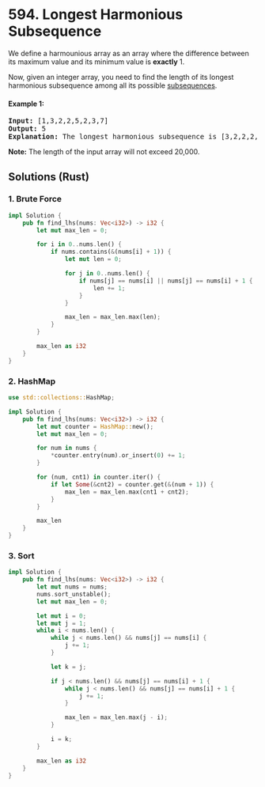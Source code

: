 # 594. Longest Harmonious Subsequence
We define a harmounious array as an array where the difference between its maximum value and its minimum value is **exactly** 1.

Now, given an integer array, you need to find the length of its longest harmonious subsequence among all its possible [subsequences](https://en.wikipedia.org/wiki/Subsequence).

#### Example 1:
<pre>
<strong>Input:</strong> [1,3,2,2,5,2,3,7]
<strong>Output:</strong> 5
<strong>Explanation:</strong> The longest harmonious subsequence is [3,2,2,2,3].
</pre>

**Note:** The length of the input array will not exceed 20,000.

## Solutions (Rust)

### 1. Brute Force
```Rust
impl Solution {
    pub fn find_lhs(nums: Vec<i32>) -> i32 {
        let mut max_len = 0;

        for i in 0..nums.len() {
            if nums.contains(&(nums[i] + 1)) {
                let mut len = 0;

                for j in 0..nums.len() {
                    if nums[j] == nums[i] || nums[j] == nums[i] + 1 {
                        len += 1;
                    }
                }

                max_len = max_len.max(len);
            }
        }

        max_len as i32
    }
}
```

### 2. HashMap
```Rust
use std::collections::HashMap;

impl Solution {
    pub fn find_lhs(nums: Vec<i32>) -> i32 {
        let mut counter = HashMap::new();
        let mut max_len = 0;

        for num in nums {
            *counter.entry(num).or_insert(0) += 1;
        }

        for (num, cnt1) in counter.iter() {
            if let Some(&cnt2) = counter.get(&(num + 1)) {
                max_len = max_len.max(cnt1 + cnt2);
            }
        }

        max_len
    }
}
```

### 3. Sort
```Rust
impl Solution {
    pub fn find_lhs(nums: Vec<i32>) -> i32 {
        let mut nums = nums;
        nums.sort_unstable();
        let mut max_len = 0;

        let mut i = 0;
        let mut j = 1;
        while i < nums.len() {
            while j < nums.len() && nums[j] == nums[i] {
                j += 1;
            }

            let k = j;

            if j < nums.len() && nums[j] == nums[i] + 1 {
                while j < nums.len() && nums[j] == nums[i] + 1 {
                    j += 1;
                }

                max_len = max_len.max(j - i);
            }

            i = k;
        }

        max_len as i32
    }
}
```
